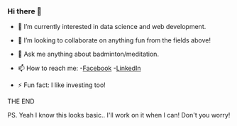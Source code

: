 ### Hi there 👋

<!--
**ElmoSamudra/ElmoSamudra** is a ✨ _special_ ✨ repository because its `README.md` (this file) appears on your GitHub profile.
-->

- 🌱 I’m currently interested in data science and web development.

- 👯 I’m looking to collaborate on anything fun from the fields above!

- 💬 Ask me anything about badminton/meditation.

- 📫 How to reach me: 
    -[Facebook](https://www.facebook.com/shawn.samudra.18/)
    -[LinkedIn](https://www.linkedin.com/in/shawn-samudra-734524150/)
    
- ⚡ Fun fact: I like investing too!


THE END

PS. Yeah I know this looks basic.. I'll work on it when I can! Don't you worry!
